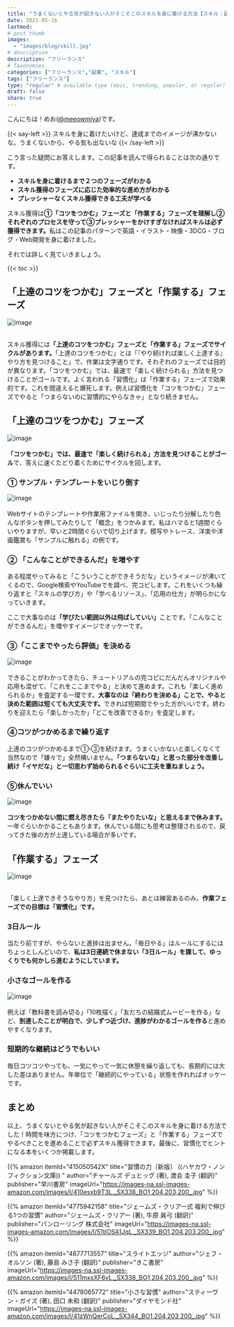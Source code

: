 ```yaml
---
title: "うまくないとやる気が起きない人がそこそこのスキルを身に着ける方法【スキル｜副業｜フリーランス】"
date: 2021-05-16
lastmod: 
# post thumb
images:
  - "images/blog/skill.jpg"
# description
description: "フリーランス"
# Taxonomies
categories: ["フリーランス","副業", "スキル"]
tags: ["フリーランス"]
type: "regular" # available type (epic, trending, popular, or regular)
draft: false
share: true
---
```


こんにちは！めお(<u><a href="https://twitter.com/meeowmiya" target="_blank">@meeowmiya</a></u>)です。

{{< say-left >}}
スキルを身に着けたいけど、達成までのイメージが沸かないな。うまくないから、やる気も出ないな
{{< /say-left >}}

こう言った疑問にお答えします。この記事を読んで得られることは次の通りです。
* **スキルを身に着けるまで２つのフェーズがわかる**
* **スキル獲得のフェーズに応じた効率的な進め方がわかる**
* **プレッシャーなくスキル獲得できる工夫が学べる**

スキル獲得は<span class="keiko-red">**①「コツをつかむ」フェーズと「作業する」フェーズを理解し②それぞれのプロセスを守って③プレッシャーをかけすぎなければスキルは必ず獲得できます。**</span>私はこの記事のパターンで英語・イラスト・映像・3DCG・ブログ・Web開発を身に着けました。

それでは詳しく見ていきましょう。

{{< toc >}}

## 「上達のコツをつかむ」フェーズと「作業する」フェーズ
![image](../../images/undraw/undraw_check_boxes.svg)<br><br>

スキル獲得には<span class="keiko-red">**「上達のコツをつかむ」フェーズと「作業する」フェーズでサイクルがあります。**</span>「上達のコツをつかむ」とは「『やり続ければ楽しく上達する』やり方を見つけること」で、作業は文字通りです。それぞれのフェーズでは目的が異なります。「コツをつかむ」では、最速で「楽しく続けられる」方法を見つけることがゴールです。よく言われる「習慣化」は「作業する」フェーズで効果的です。これを間違えると爆死します。例えば習慣化を「コツをつかむ」フェーズでやると「つまらないのに習慣的にやらなきゃ」となり続きません。

## 「上達のコツをつかむ」フェーズ
![image](../../images/undraw/undraw_skateboard.svg)<br><br>
<span class="keiko-red">**「コツをつかむ」では、最速で「楽しく続けられる」方法を見つけることがゴール**</span>で、答えに速くたどり着くためにサイクルを回します。

### ① サンプル・テンプレートをいじり倒す
![image](../../images/undraw/undraw_decide.svg)<br><br>
Webサイトのテンプレートや作業用ファイルを開き、いじったり分解したり色んなボタンを押してみたりして「概念」をつかみます。私はハマると1週間ぐらいやりますが、早いと2時間ぐらいで切り上げます。模写やトレース、洋楽や洋画鑑賞も「サンプルに触れる」の例です。

### ② 「こんなことができるんだ」を増やす

ある程度やってみると「こういうことができそうだな」というイメージが沸いてくるので、Google検索やYouTubeでを調べ、完コピします。これをいくつも繰り返すと「スキルの学び方」や「学べるリソース」、「応用の仕方」が明らかになっていきます。

ここで大事なのは<span class="keiko-red">**「学びたい範囲以外は飛ばしていい」**</span>ことです。「こんなことができるんだ」を増やすイメージでオッケーです。

### ③「ここまでやったら評価」を決める 
![image](../../images/undraw/undraw_checklist.svg)<br><br>
できることがわかってきたら、チュートリアルの完コピにだんだんオリジナルや応用も混ぜて、「これをここまでやる」と決めて進めます。これも「楽しく進められるか」を査定する一環です。<span class="keiko-red">**大事なのは「終わりを決める」ことで、やると決めた範囲は短くても大丈夫です。**</span>できれば短期間でやった方がいいです。終わりを迎えたら「楽しかったか」「どこを改善できるか」を査定します。

### ④コツがつかめるまで繰り返す

上達のコツがつかめるまで①‐③を続けます。うまくいかないと楽しくなくて当然なので「嫌々で」全然構いません。<span class="keiko-red">**「つまらないな」と思った部分を改善し続け「イヤだな」と一切思わず始められるぐらいに工夫を重ねましょう。**</span>

### ⑤休んでいい
![image](../../images/undraw/undraw_loading.svg)<br><br>
<span class="keiko-red">**コツをつかめない間に燃え尽きたら「またやりたいな」と思えるまで休みます。**</span>一年ぐらいかかることもあります。休んでいる間にも思考は整理されるので、戻ってきた後の方が上達している場合が多いです。

## 「作業する」フェーズ
![image](../../images/undraw/undraw_programmer.svg)<br><br>

「楽しく上達できそうなやり方」を見つけたら、あとは練習あるのみ。<span class="keiko-red">**作業フェーズでの目標は「習慣化」です。**</span>


### 3日ルール

当たり前ですが、やらないと進捗は出ません。「毎日やる」はルールにするにはちょっとしんどいので、<span class="keiko-red">**私は3日連続で休まない「3日ルール」を課して、ゆっくりでも何かしら進むようにしています。**</span>

### 小さなゴールを作る
![image](../../images/undraw/undraw_in_progress.svg)<br><br>
例えば「教科書を読み切る」「10枚描く」「友だちの結婚式ムービーを作る」など、<span class="keiko-red">**到達したことが明白で、少しずつ近づけ、進捗がわかるゴールを作る**</span>と進めやすくなります。


### 短期的な継続はどうでもいい

毎日コツコツやっても、一気にやって一気に休憩を繰り返しても、長期的には大した差はありません。年単位で「継続的にやっている」状態を作れればオッケーです。

## まとめ

以上、うまくないとやる気が起きない人がそこそこのスキルを身に着ける方法でした！時間を味方につけ、「コツをつかむフェーズ」と「作業する」フェーズでやるべきことを進めることで必ずスキル獲得できます。最後に、習慣化でヒントになる本をいくつか掲載します。

{{% amazon 
  itemId="415050542X"
  title="習慣の力〔新版〕 ((ハヤカワ・ノンフィクション文庫)) "
  author="チャールズ デュヒッグ  (著), 渡会 圭子 (翻訳)"
  publisher="早川書房"
  imageUrl="https://images-na.ssl-images-amazon.com/images/I/410esxb9T3L._SX338_BO1,204,203,200_.jpg"
%}}

{{% amazon 
  itemId="4775942158"
  title="ジェームズ・クリアー式 複利で伸びる1つの習慣"
  author="ジェームズ・クリアー (著), 牛原 眞弓 (翻訳)"
  publisher="パンローリング 株式会社"
  imageUrl="https://images-na.ssl-images-amazon.com/images/I/51tiOSA1JqL._SX339_BO1,204,203,200_.jpg"
%}}

{{% amazon 
  itemId="4877713557"
  title="スライトエッジ"
  author="ジェフ・オルソン (著), 藤島 みさ子 (翻訳)"
  publisher="きこ書房"
  imageUrl="https://images-na.ssl-images-amazon.com/images/I/511mxsXF6vL._SX338_BO1,204,203,200_.jpg"
%}}

{{% amazon 
  itemId="4478065772"
  title="小さな習慣"
  author="スティーヴン・ガイズ  (著), 田口 未和 (翻訳)"
  publisher="ダイヤモンド社"
  imageUrl="https://images-na.ssl-images-amazon.com/images/I/41zWnQerCoL._SX344_BO1,204,203,200_.jpg"
%}}